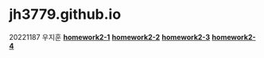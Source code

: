 # jh3779.github.io
20221187 우지훈
[**homework2-1**](https://jh3779.github.io/homework2-1.html)
[**homework2-2**](https://jh3779.github.io/homework2-2.html)
[**homework2-3**](https://jh3779.github.io/homework2-3.html)
[**homework2-4**](https://jh3779.github.io/homework2-4.html)
